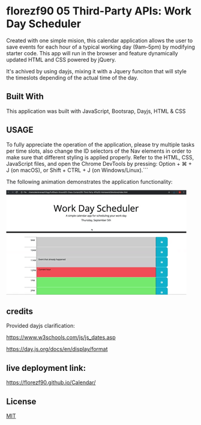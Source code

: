 # florezf90 05 Third-Party APIs: Work Day Scheduler

Created with one simple mision, this calendar application allows the user to save events for each hour of a typical working day (9am&ndash;5pm) by modifying starter code. This app will run in the browser and feature dynamically updated HTML and CSS powered by jQuery.

It's achived by using dayjs, mixing it with a Jquery funciton that will style the timeslots depending of the actual time of the day.

## Built With

This application was built with JavaScript, Bootsrap, Dayjs, HTML & CSS

## USAGE

To fully appreciate the operation of the application, please try multiple tasks per time slots, also change the ID selectors of the Nav elements in order to make sure that different styling is applied properly. Refer to the  HTML, CSS, JavaScript files, and open the Chrome DevTools by pressing: Option + ⌘ + J (on macOS), or Shift + CTRL + J (on Windows/Linux).```

The following animation demonstrates the application functionality:

<!-- @TODO: create ticket to review/update image) -->
![A user clicks on slots on the color-coded calendar and edits the events.](./Assets/05-third-party-apis-homework-demo.gif)

## credits

Provided dayjs clarification:

https://www.w3schools.com/js/js_dates.asp

https://day.js.org/docs/en/display/format


## live deployment link:

https://florezf90.github.io/Calendar/

## License

[MIT](https://choosealicense.com/licenses/mit/)
